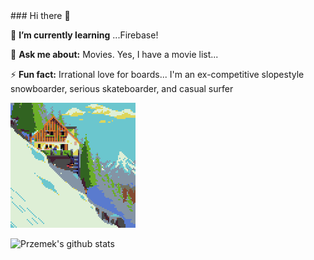 <div>
<div>
### Hi there 👋

🌱 **I’m currently learning** ...Firebase!

💬 **Ask me about:** Movies. Yes, I have a movie list...

⚡ **Fun fact:** Irrational love for boards... I'm an ex-competitive slopestyle snowboarder, serious skateboarder, and casual surfer

</div>

<img src="https://github.com/przemekpiwek/przemekpiwek/blob/master/ski.gif" width="200px">

</div>

![Przemek's github stats](https://github-readme-stats.vercel.app/api?username=przemekpiwek&count_private=true&show_icons=true&theme=tokyonight)
<!--
**przemekpiwek/przemekpiwek** is a ✨ _special_ ✨ repository because its `README.md` (this file) appears on your GitHub profile.

Here are some ideas to get you started:

- 🔭 I’m currently working on ...
- 🌱 I’m currently learning ...
- 👯 I’m looking to collaborate on ...
- 🤔 I’m looking for help with ...
- 💬 Ask me about ...
- 📫 How to reach me: ...
- 😄 Pronouns: ...
- ⚡ Fun fact: ...
-->
